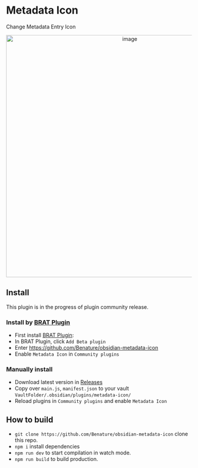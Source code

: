 # Metadata Icon

Change Metadata Entry Icon

<center>
<img width="655" alt="image" src="https://github.com/Benature/obsidian-metadata-icon/assets/35028647/3006defa-16dc-47c6-99e2-8019d738eb5a">
</center>


## Install

This plugin is in the progress of plugin community release.

### Install by [BRAT Plugin](https://obsidian.md/plugins?id=obsidian42-brat)

- First install [BRAT Plugin](https://obsidian.md/plugins?id=obsidian42-brat):
- In BRAT Plugin, click `Add Beta plugin`
- Enter https://github.com/Benature/obsidian-metadata-icon
- Enable `Metadata Icon` in `Community plugins`

### Manually install

- Download latest version in [Releases](https://github.com/Benature/obsidian-metadata-icon/releases/latest)
- Copy over `main.js`, `manifest.json` to your vault `VaultFolder/.obsidian/plugins/metadata-icon/`
- Reload plugins in `Community plugins` and enable `Metadata Icon`

## How to build

- `git clone https://github.com/Benature/obsidian-metadata-icon` clone this repo.
- `npm i`  install dependencies
- `npm run dev` to start compilation in watch mode.
- `npm run build`  to build production.
